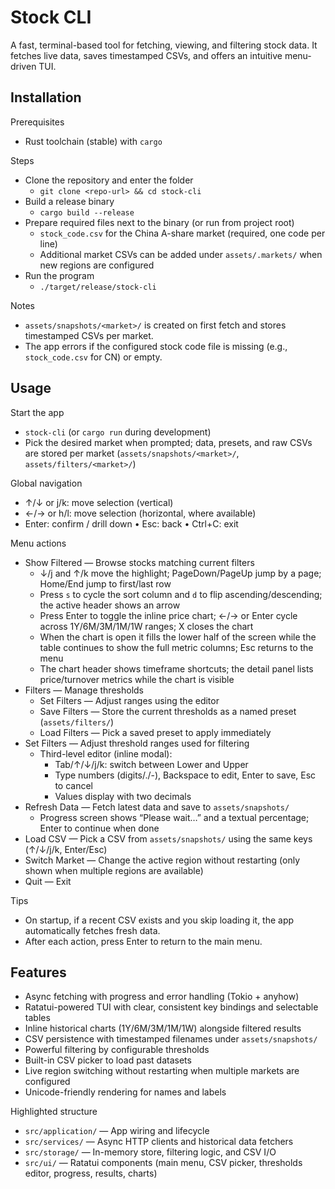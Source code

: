 # Stock CLI

A fast, terminal-based tool for fetching, viewing, and filtering stock data. It fetches live data, saves timestamped CSVs, and offers an intuitive menu-driven TUI.

## Installation

Prerequisites
- Rust toolchain (stable) with `cargo`

Steps
- Clone the repository and enter the folder
  - `git clone <repo-url> && cd stock-cli`
- Build a release binary
  - `cargo build --release`
- Prepare required files next to the binary (or run from project root)
  - `stock_code.csv` for the China A-share market (required, one code per line)
  - Additional market CSVs can be added under `assets/.markets/` when new regions are configured
- Run the program
  - `./target/release/stock-cli`

Notes
- `assets/snapshots/<market>/` is created on first fetch and stores timestamped CSVs per market.
- The app errors if the configured stock code file is missing (e.g., `stock_code.csv` for CN) or empty.

## Usage

Start the app
- `stock-cli` (or `cargo run` during development)
- Pick the desired market when prompted; data, presets, and raw CSVs are stored per market (`assets/snapshots/<market>/`, `assets/filters/<market>/`)

Global navigation
- ↑/↓ or j/k: move selection (vertical)
- ←/→ or h/l: move selection (horizontal, where available)
- Enter: confirm / drill down • Esc: back • Ctrl+C: exit

Menu actions
- Show Filtered — Browse stocks matching current filters
  - ↓/j and ↑/k move the highlight; PageDown/PageUp jump by a page; Home/End jump to first/last row
  - Press `s` to cycle the sort column and `d` to flip ascending/descending; the active header shows an arrow
  - Press Enter to toggle the inline price chart; ←/→ or Enter cycle across 1Y/6M/3M/1M/1W ranges; X closes the chart
  - When the chart is open it fills the lower half of the screen while the table continues to show the full metric columns; Esc returns to the menu
  - The chart header shows timeframe shortcuts; the detail panel lists price/turnover metrics while the chart is visible
- Filters — Manage thresholds
  - Set Filters — Adjust ranges using the editor
  - Save Filters — Store the current thresholds as a named preset (`assets/filters/`)
  - Load Filters — Pick a saved preset to apply immediately
- Set Filters — Adjust threshold ranges used for filtering
  - Third-level editor (inline modal):
    - Tab/↑/↓/j/k: switch between Lower and Upper
    - Type numbers (digits/./-), Backspace to edit, Enter to save, Esc to cancel
    - Values display with two decimals
- Refresh Data — Fetch latest data and save to `assets/snapshots/`
  - Progress screen shows “Please wait…” and a textual percentage; Enter to continue when done
- Load CSV — Pick a CSV from `assets/snapshots/` using the same keys (↑/↓/j/k, Enter/Esc)
- Switch Market — Change the active region without restarting (only shown when multiple regions are available)
- Quit — Exit

Tips
- On startup, if a recent CSV exists and you skip loading it, the app automatically fetches fresh data.
- After each action, press Enter to return to the main menu.

## Features

- Async fetching with progress and error handling (Tokio + anyhow)
- Ratatui-powered TUI with clear, consistent key bindings and selectable tables
- Inline historical charts (1Y/6M/3M/1M/1W) alongside filtered results
- CSV persistence with timestamped filenames under `assets/snapshots/`
- Powerful filtering by configurable thresholds
- Built-in CSV picker to load past datasets
- Live region switching without restarting when multiple markets are configured
- Unicode-friendly rendering for names and labels

Highlighted structure
- `src/application/` — App wiring and lifecycle
- `src/services/` — Async HTTP clients and historical data fetchers
- `src/storage/` — In-memory store, filtering logic, and CSV I/O
- `src/ui/` — Ratatui components (main menu, CSV picker, thresholds editor, progress, results, charts)
